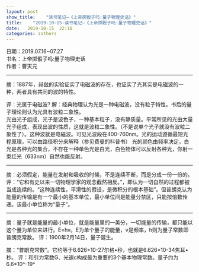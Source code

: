 ```yaml
---
layout: post
show_title:    "读书笔记—《上帝掷骰子吗:量子物理史话》"
title:    "2019-10-15-读书笔记—《上帝掷骰子吗:量子物理史话》"
date:   2019-10-15  22:18 
categories: zothers
---
```


日期：2019.07.16~07.27  
书名：上帝掷骰子吗:量子物理史话  
作者：曹天元  

----------

摘：1887年，赫兹的实验证实了电磁波的存在，也证实了光其实是电磁波的一种，两者具有共同的波的特性。  
<!--more-->
评：光属于电磁波?
解：经典物理认为光是一种电磁波，没有粒子特性。书后的量子理论则认为光具有波粒二象性。  
光由光子组成，光子是波色子，一种基本粒子，没有静质量。平常所见的光由大量光子组成，表现出波的性质，这就是波粒二象性。（不是说单个光子就没有波粒二象性了）。这种波就是电磁波。可见光波段在400-760nm。光的运动遵循最短光程原理，可以由路径积分来解释（参见费曼的科普书）
光的颜色由频率决定，白光是各种光的集合，不存在一种单色光是白光，白色物体可以反射各种光，你射一束红光（633nm）自然也能反射。

----------

摘：必须假定，能量在发射和吸收的时候，不是连续不断，而是分成一份一份的。
评：“它和有史以来一切物理学家的观念截然相反。”，即认为一切自然的过程都被当成连续的。“这种连续性，平滑性的假设，是微积分的根本基础”。但普朗克认为能量的传输是有一个最小的基本单位，最小单位间是能量分禁区，只能按倍数传递。该最小单位称为“量子”。

----------

摘：量子就是能量的最小单位，就是能量里的一美分，一切能量的传输，都只能以这个量为单位来进行。E=hv。E为单个量子的能量，v是频率，h则为量子常数即普朗克常数。
评：1900年2月14日，量子诞生。

摘：“普朗克常数”。它约等于6.626×10-27尔格•秒，也就是6.626×10-34焦耳•秒。
评：和引力常数G、光速c构成最为重要的3个基本物理常数。量子约为6.6\*10^-19^
